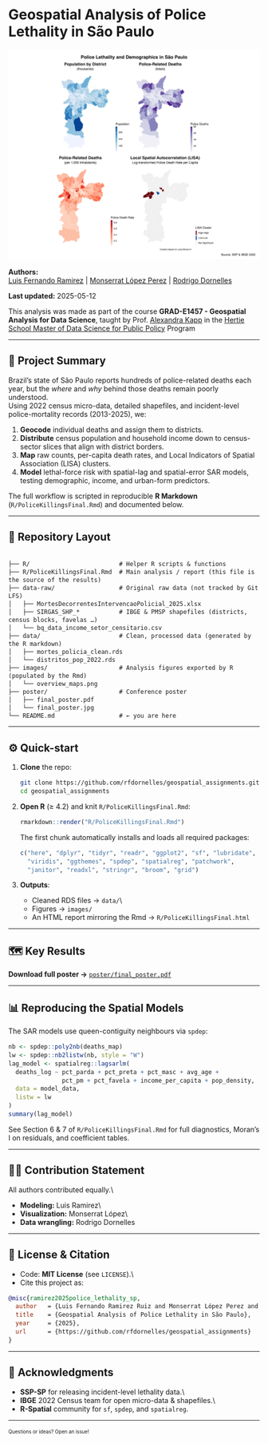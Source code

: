 # Geospatial Analysis of Police Lethality in São Paulo

<p align="center">

<img src="images/police_lethality_maps.png" alt="Population, raw deaths, deaths per 1 000 inhabitants, and LISA clusters" width="800"/>

</p>

**Authors:**\
[Luis Fernando Ramirez](http://www.github.com/lramir14) \| [Monserrat López Perez](http://www.github.com/Monlo) \| [Rodrigo Dornelles](http://www.github.com/rfdornelles)

**Last updated:** 2025-05-12

This analysis was made as part of the course **GRAD-E1457 - Geospatial Analysis for Data Science**, taught by Prof. [Alexandra Kapp](https://scholar.google.de/citations?user=Uq5J4p8AAAAJ) in the [Hertie School Master of Data Science for Public Policy](https://www.hertie-school.org/en/mds) Program

------------------------------------------------------------------------

## 📝 Project Summary

Brazil’s state of São Paulo reports hundreds of police-related deaths each year, but the *where* and *why* behind those deaths remain poorly understood.\
Using 2022 census micro-data, detailed shapefiles, and incident-level police-mortality records (2013-2025), we:

1.  **Geocode** individual deaths and assign them to districts.
2.  **Distribute** census population and household income down to census-sector slices that align with district borders.
3.  **Map** raw counts, per-capita death rates, and Local Indicators of Spatial Association (LISA) clusters.
4.  **Model** lethal-force risk with spatial-lag and spatial-error SAR models, testing demographic, income, and urban-form predictors.

The full workflow is scripted in reproducible **R Markdown** (`R/PoliceKillingsFinal.Rmd`) and documented below.

------------------------------------------------------------------------

## 📁 Repository Layout

```         

├── R/                         # Helper R scripts & functions
├── R/PoliceKillingsFinal.Rmd  # Main analysis / report (this file is the source of the results)
├── data-raw/                  # Original raw data (not tracked by Git LFS)
│   ├── MortesDecorrentesIntervencaoPolicial_2025.xlsx
│   ├── SIRGAS_SHP_*           # IBGE & PMSP shapefiles (districts, census blocks, favelas …)
│   └── bq_data_income_setor_censitario.csv
├── data/                      # Clean, processed data (generated by the R markdown)
│   ├── mortes_policia_clean.rds
│   └── distritos_pop_2022.rds
├── images/                    # Analysis figures exported by R (populated by the Rmd)
│   └── overview_maps.png
├── poster/                    # Conference poster
│   ├── final_poster.pdf
│   └── final_poster.jpg
└── README.md                  # ← you are here
```

------------------------------------------------------------------------

## ⚙️ Quick-start

1.  **Clone** the repo:

    ``` bash
    git clone https://github.com/rfdornelles/geospatial_assignments.git
    cd geospatial_assignments
    ```

2.  **Open R** (≥ 4.2) and knit `R/PoliceKillingsFinal.Rmd`:

    ``` r
    rmarkdown::render("R/PoliceKillingsFinal.Rmd")
    ```

    The first chunk automatically installs and loads all required packages:

    ``` r
    c("here", "dplyr", "tidyr", "readr", "ggplot2", "sf", "lubridate",
      "viridis", "ggthemes", "spdep", "spatialreg", "patchwork",
      "janitor", "readxl", "stringr", "broom", "grid")
    ```

3.  **Outputs**:

    -   Cleaned RDS files → `data/`\
    -   Figures → `images/`
    -   An HTML report mirroring the Rmd → `R/PoliceKillingsFinal.html`

------------------------------------------------------------------------

## 🗺️ Key Results

**Download full poster →** [`poster/final_poster.pdf`](poster/final_poster.pdf)

------------------------------------------------------------------------

## 📊 Reproducing the Spatial Models

The SAR models use queen-contiguity neighbours via `spdep`:

``` r
nb <- spdep::poly2nb(deaths_map)
lw <- spdep::nb2listw(nb, style = "W")
lag_model <- spatialreg::lagsarlm(
  deaths_log ~ pct_parda + pct_preta + pct_masc + avg_age +
               pct_pm + pct_favela + income_per_capita + pop_density,
  data = model_data,
  listw = lw
)
summary(lag_model)
```

See Section 6 & 7 of `R/PoliceKillingsFinal.Rmd` for full diagnostics, Moran’s I on residuals, and coefficient tables.

------------------------------------------------------------------------

## 👩‍💻 Contribution Statement

All authors contributed equally.\
- **Modeling:** Luis Ramirez\
- **Visualization:** Monserrat López\
- **Data wrangling:** Rodrigo Dornelles

------------------------------------------------------------------------

## 📄 License & Citation

-   Code: **MIT License** (see `LICENSE`).\
-   Cite this project as:

``` bibtex
@misc{ramirez2025police_lethality_sp,
  author   = {Luis Fernando Ramirez Ruiz and Monserrat López Perez and Rodrigo Dornelles},
  title    = {Geospatial Analysis of Police Lethality in São Paulo},
  year     = {2025},
  url      = {https://github.com/rfdornelles/geospatial_assignments}
}
```

------------------------------------------------------------------------

## 🙏 Acknowledgments

-   **SSP-SP** for releasing incident-level lethality data.\
-   **IBGE** 2022 Census team for open micro-data & shapefiles.\
-   **R-Spatial** community for `sf`, `spdep`, and `spatialreg`.

------------------------------------------------------------------------

<sub><sup>Questions or ideas? Open an issue!</sup></sub>
